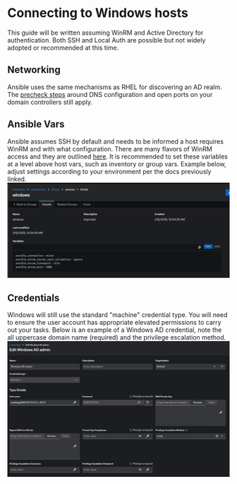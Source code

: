 # Connecting to Windows hosts
This guide will be written assuming WinRM and Active Directory for authentication. Both SSH and Local Auth are possible but not widely adopted or recommended at this time.

## Networking
Ansible uses the same mechanisms as RHEL for discovering an AD realm. The [precheck steps](https://access.redhat.com/solutions/5444941) around DNS configuration and open ports on your domain controllers still apply.

## Ansible Vars
Ansible assumes SSH by default and needs to be informed a host requires WinRM and with what configuration. There are many flavors of WinRM access and they are outlined [here](https://docs.ansible.com/ansible/latest/os_guide/windows_winrm.html). It is recommended to set these variables at a level above host vars, such as inventory or group vars. Example below, adjust settings according to your environment per the docs previously linked.
![image](/Images/win_connection-1.png)

## Credentials
Windows will still use the standard "machine" credential type. You will need to ensure the user account has appropriate elevated permissions to carry out your tasks. Below is an example of a Windows AD credential, note the all uppercase domain name (required) and the privilege escalation method.
![image](/Images/win_connection-2.png)
